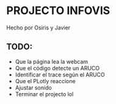 # PROJECTO INFOVIS

Hecho por Osiris y Javier

## TODO:

- Que la página lea la webcam
- Que el código detecte un ARUCO
- Identificar el trace según el ARUCO
- Que el PLotly reaccione
- Ajustar sonido
- Terminar el projecto lol